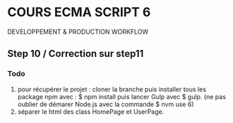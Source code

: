 <!--
@Author: Nicolas Fazio <webmaster-fazio>
@Date:   01-09-2016
@Email:  contact@nicolasfazio.ch
@Last modified by:   webmaster-fazio
@Last modified time: 16-09-2016
-->

# COURS ECMA SCRIPT 6
  DEVELOPPEMENT &amp; PRODUCTION WORKFLOW

## Step 10 / Correction sur step11

### Todo

1. pour récupérer le projet : cloner la branche puis installer tous les package npm avec : $ npm install puis lancer Gulp avec $ gulp. (ne pas oublier de démarer Node.js avec la commande $ nvm use 6)
2. séparer le html des class HomePage et UserPage.
